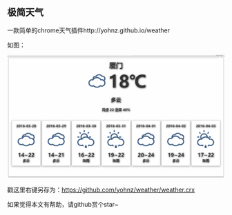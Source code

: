 ## 极简天气
一款简单的chrome天气插件http://yohnz.github.io/weather

如图：

![截图](./images/1.png "截图")

戳这里右键另存为：<https://github.com/yohnz/weather/weather.crx>


如果觉得本文有帮助，请github赏个star~
